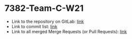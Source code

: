# 7382-Team-C-W21

- Link to the repository on GitLab: [link](https://gitlab.holdrheim.com/lasalle/skyland/-/tree/master)  
- Link to commit list: [link](https://gitlab.holdrheim.com/lasalle/skyland/-/commits/master)
- Link to all merged Merge Requests (or Pull Requests): [link](https://gitlab.holdrheim.com/lasalle/skyland/-/merge_requests?scope=all&utf8=%E2%9C%93&state=merged)
